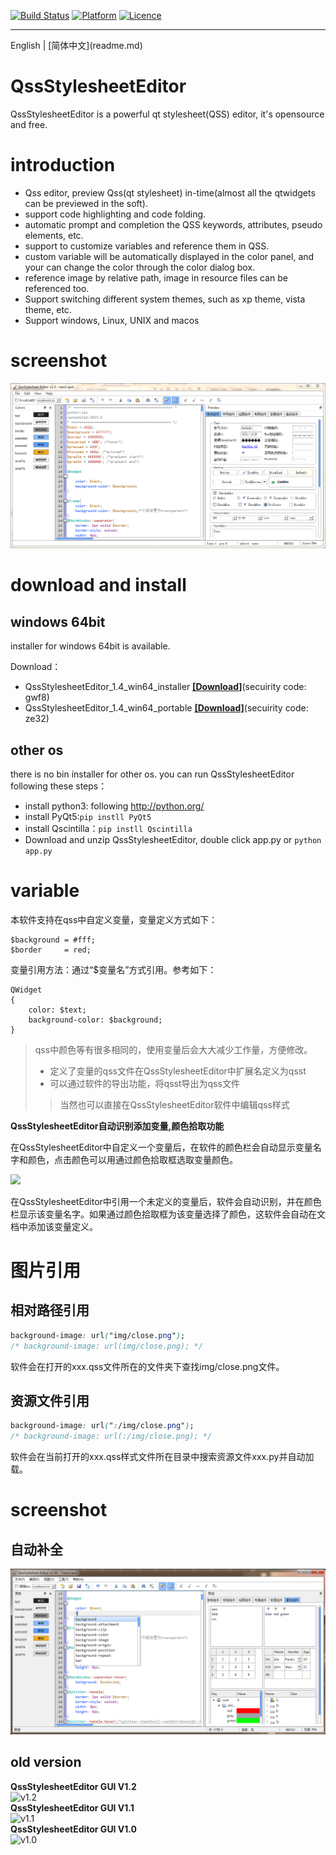 [![Build Status](https://api.travis-ci.com/hustlei/QssStylesheetEditor.svg?branch=master)](https://travis-ci.com/hustlei/QssStylesheetEditor)
[![Platform](https://img.shields.io/badge/platform-windows%20%7C%20macos%20%7C%20linux-green)](https://travis-ci.com/hustlei/QssStylesheetEditor)
[![Licence](https://img.shields.io/badge/license-LGPL--3.0-blue)](https://opensource.org/licenses/LGPL-3.0)
<hr>
English | [简体中文](readme.md)

# QssStylesheetEditor

QssStylesheetEditor is a powerful qt stylesheet(QSS) editor, it's opensource and free.

# introduction

+ Qss editor, preview Qss(qt stylesheet) in-time(almost all the qtwidgets can be previewed in the soft).
+ support code highlighting and code folding.
+ automatic prompt and completion the QSS keywords, attributes, pseudo elements, etc.
+ support to customize variables and reference them in QSS.
+ custom variable will be automatically displayed in the color panel, and your can change the color through the color dialog box.
+ reference image by relative path, image in resource files can be referenced too.
+ Support switching different system themes, such as xp theme, vista theme, etc. 
+ Support windows, Linux, UNIX and macos

# screenshot

![GUI(v1.3版本) screeshot](res/img/screenshot/QssStylesheetEditor_v1.3.png "GUI(v1.3版本)")

# download and install

## windows 64bit
installer for windows 64bit is available.

Download：

+ QssStylesheetEditor_1.4_win64_installer **[[Download]](https://pan.baidu.com/s/1_Uf1lPHj14fs9iMG2SVXuQ)**(secuirity code: gwf8)
+ QssStylesheetEditor_1.4_win64_portable  **[[Download]](https://pan.baidu.com/s/1kGLlpD52N5-wg9IFf0CHPA)**(secuirity code: ze32)


## other os

there is no bin installer for other os. you can run QssStylesheetEditor following these steps：

+ install python3: following <http://python.org/>
+ install PyQt5:`pip instll PyQt5`
+ install Qscintilla：`pip instll Qscintilla`
+ Download and unzip QssStylesheetEditor, double click app.py or `python app.py`

# variable

本软件支持在qss中自定义变量，变量定义方式如下：

~~~
$background = #fff;
$border     = red;
~~~


变量引用方法：通过“$变量名”方式引用。参考如下：

~~~
QWidget
{
    color: $text;
    background-color: $background;
}
~~~

> qss中颜色等有很多相同的，使用变量后会大大减少工作量，方便修改。
> + 定义了变量的qss文件在QssStylesheetEditor中扩展名定义为qsst
> + 可以通过软件的导出功能，将qsst导出为qss文件
> > 当然也可以直接在QssStylesheetEditor软件中编辑qss样式

**QssStylesheetEditor自动识别添加变量,颜色拾取功能**

在QssStylesheetEditor中自定义一个变量后，在软件的颜色栏会自动显示变量名字和颜色，点击颜色可以用通过颜色拾取框选取变量颜色。

<img src="https://raw.githubusercontent.com/hustlei/QssStylesheetEditor/master/res/img/screenshot/ColorDlg_v1.3.png" height=180 />

在QssStylesheetEditor中引用一个未定义的变量后，软件会自动识别，并在颜色栏显示该变量名字。如果通过颜色拾取框为该变量选择了颜色，这软件会自动在文档中添加该变量定义。

# 图片引用

## 相对路径引用

~~~css
background-image: url("img/close.png");
/* background-image: url(img/close.png); */
~~~

软件会在打开的xxx.qss文件所在的文件夹下查找img/close.png文件。

## 资源文件引用

~~~css
background-image: url(":/img/close.png");
/* background-image: url(:/img/close.png); */
~~~

软件会在当前打开的xxx.qss样式文件所在目录中搜索资源文件xxx.py并自动加载。

# screenshot

## 自动补全

![AutoComplete screeshot](res/img/screenshot/AutoComplete.png "AutoComplete")


## old version

<div><span><b>QssStylesheetEditor GUI V1.2</b></span></div>
    <img src="https://raw.githubusercontent.com/hustlei/QssStylesheetEditor/master/res/img/screenshot/QssStylesheetEditor_v1.2.png" alt="v1.2" height=200/>
<div><span><b>QssStylesheetEditor GUI V1.1</b></span></div>
    <img src="https://raw.githubusercontent.com/hustlei/QssStylesheetEditor/master/res/img/screenshot/QssStylesheetEditor_v1.1.png" alt="v1.1" height=200/>
<div><span><b>QssStylesheetEditor GUI V1.0</b></span></div>
    <img src="https://raw.githubusercontent.com/hustlei/QssStylesheetEditor/master/res/img/screenshot/QssStylesheetEditor_v1.0.png" alt="v1.0" height=200/>


